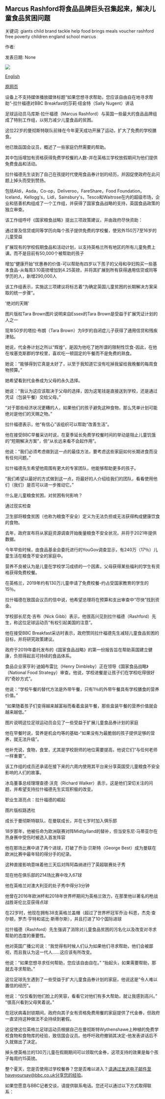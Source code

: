## Marcus Rashford将食品品牌巨头召集起来，解决儿童食品贫困问题

关键词: giants child brand tackle help food brings meals voucher rashford free poverty children england school marcus

作者: 

发表日期: None

![](https://ichef.bbci.co.uk/images/ic/1024x576/p08q52nt.jpg)

[English](Marcus%20Rashford%20brings%20food%20brand%20giants%20together%20to%20tackle%20child%20food%20poverty.md)

[原网页](https://www.bbc.com/news/uk-53979648)

设备上不支持媒体播放媒体标题“如果您想寻求帮助，您应该自由自在地寻求帮助”-拉什福德对BBC Breakfast的莎莉·纽金特（Sally Nugent）讲话

足球运动员马库斯·拉什福德（Marcus Rashford）与英国一些最大的食品品牌组成了特别工作组，以努力减少儿童食品的贫困。

这位22岁的曼彻斯特联队前锋在今年夏天成功开展了运动，扩大了免费的学校膳食。

他已致函国会议员，概述了一些家庭仍然需要的帮助。

其中包括增加有资格获得免费学校餐的人数-并在英格兰学校放假期间为他们提供免费食品和活动。

拉什福德先生谈到了自己在孩提时代使用食品券计划的经历，并因促使政府在此问题上掉头而受到赞扬。

包括Aldi，Asda，Co-op，Deliveroo，FareShare，Food Foundation，Iceland，Kellogg's，Lidl，Sainsbury's，Tesco和Waitrose在内的超级市场，企业和慈善机构组成了一个工作组，并获得了国家食品战略的支持，英国食品政策的独立审查。

该工作组呼吁《国家粮食战略》提出三项政策建议，并由政府尽快资助：

通过普及信贷或同等学历向每个孩子提供免费的学校餐，使另外150万7至16岁的儿童受益

扩展现有的学校假期食品和活动计划，以支持英格兰所有地区的所有儿童免费上课。而不是目前有50,000个被帮助的孩子

增加“健康开始”优惠券的价值-可以帮助有四岁以下孩子的父母和孕妇购买一些基本食品-从每周3.10英镑增加到4.25英镑，并将其扩展到所有获得通用信贷或同等学历的人，新增290,000人

该工作组表示，实施这三项建议将标志着“为确定英国儿童贫困的长期解决方案采取的统一步骤”。

'绝对的天赐'

图片版权Tara Brown图片说明来自Essex的Tara Brown是受益于扩展凭证计划的人之一

现年50岁的塔拉·布朗（Tara Brown）为9岁的自闭症儿子获得了通用信贷和残疾津贴。

她说，代金券计划之所以“辉煌”，是因为他吃了她所谓的限制性饮食-因此，在他在埃塞克斯郡的学校里，喜欢吃一顿固定的午餐而不是免费的熟食。

她说：“能够得到它真是太好了，以至于我知道它没有吃掉我留给我晚餐的每周食物预算。”

她希望看到代金券成为父母的永久选择。

她说：“我认为这应该取决于父母的选择，因为这笔钱是直接送到学校，还是通过凭证（包装午餐）交给父母。”

“对于那些经济状况更糟的人，如果他们的孩子避免这种食物，那么凭单计划可能绝对是他们的天赐之物。”

拉什福德表示，他“有信心”该组织可以帮助“改善生活”。

他在接受BBC早餐采访时说，在夏季延长免费学校餐时间的举动是阻止儿童饥饿的“短期解决方案”，但“从长远来看不会起作用”。

他说：“我们必须考虑做到这一点的最佳方法，要考虑这些家庭如何长期进食而没有任何问题。”

拉什福德先生希望他周围有更大的专家团队，他能够帮助更多的孩子。

“我们希望以最好的方式做到这一点，将最好的人介绍给我们的团队，看看使用他们（我们）是否可以进一步推动它。”

什么是儿童粮食贫困，对贫困有何影响？

通过现实检查

卫生部将粮食贫困（也称为粮食不安全）定义为无法负担或无法获得构成健康饮食的食物。

去年，政府宣布将从家庭资源调查开始衡量粮食不安全状况，并将于2021年提供数据。

今年早些时候，由食品基金会委托进行的YouGov调查显示，有240万（17％）儿童生活在粮食不安全的家庭中。

营养不良被认为是儿童在学校学习成绩的一个因素，父母获得某些福利的学生有资格获得免费校餐。

在英格兰，2019年约有130万儿童申请了免费校餐-约占受国家教育的学生的15％。

拉什福德在致国会议员的信中说，他希望总理将在预算和支出审查中“尽快”找到资金。

学校部长尼克·吉布（Nick Gibb）表示，他很高兴见到拉什福德（Rashford）先生，称这位足球运动员“有权引起美国的注意”。

他在接受BBC Breakfast采访时表示，政府赞同拉什福德先生减轻儿童食品贫困的目标，并将研究政策建议。

政府于2019年委托发布的《国家食品战略》的第一份报告旨在帮助英国建立健康，负担得起且可持续的食品体系。

食品企业家亨利·迪姆布雷比（Henry Dimbleby）正在领导《国家食品战略》（National Food Strategy）审查。他说，学校进餐是让孩子们在学校吃得很好的“奇妙方式”。

他说：“学校午餐的替代方法是外带午餐，只有1％的外带午餐具有学校膳食的营养价值。”

“如果随着孩子们变得越来越富裕而看着盒装午餐，那些盒装午餐的营养价值就会越来越低。”

图片说明这位足球运动员会见了一些受益于扩展儿童食品券计划的家庭

他在早餐时说，营养是机会均等的基础-“如果没有为最脆弱的孩子提供足够的营养，就无法升级”。

他补充说，食物，食堂，尤其是学校厨师的地位需要提高，他说它们“与任何老师一样重要”。

该工作组的成员还承诺在接下来的六周内使用其平台来分享英国受儿童粮食不安全影响的人们的故事。

冰岛董事总经理理查德·沃克（Richard Walker）表示，这是他们深切关注的问题，并希望支持拉什福德先生实现积极的改变。

职业生涯亮点：拉什福德的崛起

图片版权路透社

成长于曼彻斯特联队，在曼联成长，并在七岁时加入俱乐部

18岁那年，他被任命为欧洲联赛对阵Midtjylland的替补，但当安东尼·马蒂亚尔在热身赛中受伤时被选入首发阵容

他在那场比赛中进了两个进球，打破了乔治·贝斯特（George Best）成为曼联在欧洲比赛中最年轻的得分手的纪录。

这种直接影响意味着他三天后对阵阿森纳进行了英超联赛处子秀

现在他在俱乐部的214场比赛中攻入67球

他在英格兰对澳大利亚的处子秀中得分3分钟

他曾在2016年欧洲杯和2018年世界杯期间为英格兰效力，在那里他以著名的枪战战胜哥伦比亚获得点球

在22岁时，他现在拥有38支英格兰盖帽（超过了世界杯冠军乔治·科恩，杰克·查尔顿，罗杰·亨特和诺比·斯蒂尔斯），并且打进了10个国际进球

拉什福德（Rashford）先生强调了消除对儿童食品贫困的污名化以及改变对寻求帮助的态度的重要性。

他对英国广播公司说：“我觉得有时候人们认为如果他们寻求帮助，他们会被鄙视，而且我认为这一代人……这应该有所改变。

他说：“如果您想寻求任何帮助，您应该自由自在。” “抬起头，如果需要帮助，那就去寻求帮助。”

这位足球先生遇到了一些受益于扩大儿童食品券计划的家庭，他说这是“令人难以置信的经历”。

他说：“仅仅看到他们脸上的笑容，看看它对他们有多大帮助，就让我感到高兴。” “很高兴看到父母笑着说。”

在冠状病毒封锁期间，政府向其子女有资格免费用餐的家庭提供了代金券，但政府一直坚持这种做法不会持续到暑假。

这促使这位英格兰足球运动员根据自己在曼彻斯特Wythenshawe上种植的免费学校食物和食物库的经验，致信国会议员。他呼吁政府撤销其决定-他发表讲话后不久就做出了决定。

掉头使英格兰的130万儿童在假期期间可以领取代金券，这项支持的效果是每个孩子每周约15英镑。

整个夏天，您是否使用过学校餐券？您是否难以进入？请通过发送电子邮件至haveyoursay@bbc.co.uk分享您的经验。

如果您愿意与BBC记者交谈，请提供联系电话。您还可以通过以下方式取得联系：